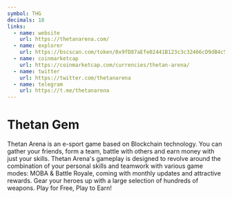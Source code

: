 ```yaml
---
symbol: THG
decimals: 18
links:
  - name: website
    url: https://thetanarena.com/
  - name: explorer
    url: https://bscscan.com/token/0x9fD87aEfe02441B123c3c32466cD9dB4c578618f
  - name: coinmarketcap
    url: https://coinmarketcap.com/currencies/thetan-arena/
  - name: twitter
    url: https://twitter.com/thetanarena
  - name: telegram
    url: https://t.me/thetanarena
---
```


# Thetan Gem

Thetan Arena is an e-sport game based on Blockchain technology. You can gather your friends, form a team, battle with others and earn money with just your skills. Thetan Arena's gameplay is designed to revolve around the combination of your personal skills and teamwork with various game modes: MOBA & Battle Royale, coming with monthly updates and attractive rewards. Gear your heroes up with a large selection of hundreds of weapons. Play for Free, Play to Earn!
